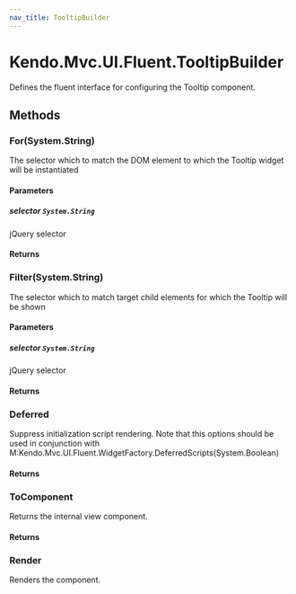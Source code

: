```yaml
---
nav_title: TooltipBuilder
---
```


# Kendo.Mvc.UI.Fluent.TooltipBuilder
Defines the fluent interface for configuring the Tooltip component.




## Methods


### For(System.String)
The selector which to match the DOM element to which the Tooltip widget will be instantiated


#### Parameters

##### selector `System.String`
jQuery selector



#### Returns




### Filter(System.String)
The selector which to match target child elements for which the Tooltip will be shown


#### Parameters

##### selector `System.String`
jQuery selector



#### Returns




### Deferred
Suppress initialization script rendering. Note that this options should be used in conjunction with M:Kendo.Mvc.UI.Fluent.WidgetFactory.DeferredScripts(System.Boolean)



#### Returns




### ToComponent
Returns the internal view component.



#### Returns




### Render
Renders the component.






